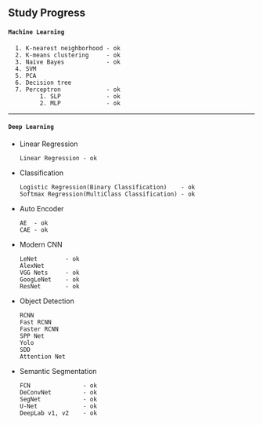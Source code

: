 ## Study Progress

#### `Machine Learning`


      1. K-nearest neighborhood - ok
      2. K-means clustering     - ok
      3. Naive Bayes            - ok
      4. SVM
      5. PCA
      6. Decision tree
      7. Perceptron             - ok      
             1. SLP             - ok
             2. MLP             - ok

---

#### `Deep Learning `

- Linear Regression 

      Linear Regression - ok

- Classification

      Logistic Regression(Binary Classification)    - ok
      Softmax Regression(MultiClass Classification) - ok

- Auto Encoder

      AE  - ok
      CAE - ok

- Modern CNN

      LeNet        - ok
      AlexNet 
      VGG Nets     - ok
      GoogLeNet    - ok
      ResNet       - ok

- Object Detection

      RCNN
      Fast RCNN
      Faster RCNN
      SPP Net
      Yolo
      SDD
      Attention Net

- Semantic Segmentation

      FCN               - ok
      DeConvNet         - ok
      SegNet            - ok     
      U-Net             - ok
      DeepLab v1, v2    - ok
      


